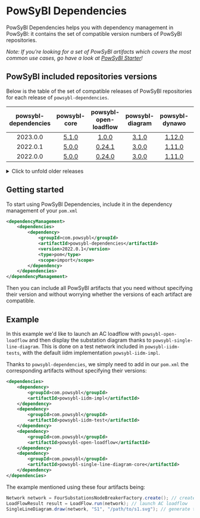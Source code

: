 # PowSyBl Dependencies

PowSyBl Dependencies helps you with dependency management in PowSyBl:
it contains the set of compatible version numbers of PowSyBl repositories.

*Note: If you're looking for a set of PowSyBl artifacts which covers the most common use cases,
go have a look at [PowSyBl Starter](https://github.com/powsybl/powsybl-starter/)!*

## PowSyBl included repositories versions
Below is the table of the set of compatible releases of PowSyBl repositories for each release of `powsybl-dependencies`.

| powsybl-dependencies |                              powsybl-core                              |                              powsybl-open-loadflow                              |                              powsybl-diagram                              |                              powsybl-dynawo                              |                             powsybl-entsoe                             |
|:--------------------:|:----------------------------------------------------------------------:|:-------------------------------------------------------------------------------:|:-------------------------------------------------------------------------:|:------------------------------------------------------------------------:|:----------------------------------------------------------------------:|
|       2023.0.0       |  [5.1.0](https://github.com/powsybl/powsybl-core/releases/tag/v5.1.0)  |  [1.0.0](https://github.com/powsybl/powsybl-open-loadflow/releases/tag/v1.0.0)  |  [3.1.0](https://github.com/powsybl/powsybl-diagram/releases/tag/v3.1.0)  | [1.12.0](https://github.com/powsybl/powsybl-dynawo/releases/tag/v1.12.0) | [2.1.0](https://github.com/powsybl/powsybl-entsoe/releases/tag/v2.1.0) |
|       2022.0.1       |  [5.0.0](https://github.com/powsybl/powsybl-core/releases/tag/v5.0.0)  | [0.24.1](https://github.com/powsybl/powsybl-open-loadflow/releases/tag/v0.24.1) |  [3.0.0](https://github.com/powsybl/powsybl-diagram/releases/tag/v3.0.0)  | [1.11.0](https://github.com/powsybl/powsybl-dynawo/releases/tag/v1.11.0) | [2.0.0](https://github.com/powsybl/powsybl-entsoe/releases/tag/v2.0.0) |
|       2022.0.0       |  [5.0.0](https://github.com/powsybl/powsybl-core/releases/tag/v5.0.0)  | [0.24.0](https://github.com/powsybl/powsybl-open-loadflow/releases/tag/v0.24.0) |  [3.0.0](https://github.com/powsybl/powsybl-diagram/releases/tag/v3.0.0)  | [1.11.0](https://github.com/powsybl/powsybl-dynawo/releases/tag/v1.11.0) | [2.0.0](https://github.com/powsybl/powsybl-entsoe/releases/tag/v2.0.0) |

<details>
  <summary>Click to unfold older releases</summary>

| powsybl-dependencies |                              powsybl-core                              |                              powsybl-open-loadflow                              |                              powsybl-diagram                              |                              powsybl-dynawo                              |                             powsybl-entsoe                             |                             powsybl-network-area-diagram                             |                              powsybl-balances-adjustment                              |
|:--------------------:|:----------------------------------------------------------------------:|:-------------------------------------------------------------------------------:|:-------------------------------------------------------------------------:|:------------------------------------------------------------------------:|:----------------------------------------------------------------------:|:------------------------------------------------------------------------------------:|:-------------------------------------------------------------------------------------:|
| 2.0.0 (aka 2022.0.0) |  [5.0.0](https://github.com/powsybl/powsybl-core/releases/tag/v5.0.0)  | [0.24.0](https://github.com/powsybl/powsybl-open-loadflow/releases/tag/v0.24.0) |  [3.0.0](https://github.com/powsybl/powsybl-diagram/releases/tag/v3.0.0)  | [1.11.0](https://github.com/powsybl/powsybl-dynawo/releases/tag/v1.11.0) | [2.0.0](https://github.com/powsybl/powsybl-entsoe/releases/tag/v2.0.0) |    _merged into [powsybl-diagram](https://github.com/powsybl/powsybl-diagram)_       |      _merged into [powsybl-entsoe](https://github.com/powsybl/powsybl-entsoe/)_       |
|        1.3.1         | [4.10.1](https://github.com/powsybl/powsybl-core/releases/tag/v4.10.1) | [0.23.2](https://github.com/powsybl/powsybl-open-loadflow/releases/tag/v0.23.2) | [2.13.0](https://github.com/powsybl/powsybl-diagram/releases/tag/v2.13.0) | [1.10.0](https://github.com/powsybl/powsybl-dynawo/releases/tag/v1.10.0) | [1.6.1](https://github.com/powsybl/powsybl-entsoe/releases/tag/v1.6.1) | [0.6.0](https://github.com/powsybl/powsybl-network-area-diagram/releases/tag/v0.6.0) | [1.14.0](https://github.com/powsybl/powsybl-balances-adjustment/releases/tag/v1.14.0) |
|        1.3.0         | [4.10.1](https://github.com/powsybl/powsybl-core/releases/tag/v4.10.1) | [0.23.1](https://github.com/powsybl/powsybl-open-loadflow/releases/tag/v0.23.1) | [2.13.0](https://github.com/powsybl/powsybl-diagram/releases/tag/v2.13.0) | [1.10.0](https://github.com/powsybl/powsybl-dynawo/releases/tag/v1.10.0) | [1.6.0](https://github.com/powsybl/powsybl-entsoe/releases/tag/v1.6.0) | [0.6.0](https://github.com/powsybl/powsybl-network-area-diagram/releases/tag/v0.6.0) | [1.14.0](https://github.com/powsybl/powsybl-balances-adjustment/releases/tag/v1.14.0) |
|        1.2.2         |  [4.9.1](https://github.com/powsybl/powsybl-core/releases/tag/v4.9.1)  | [0.22.0](https://github.com/powsybl/powsybl-open-loadflow/releases/tag/v0.22.0) | [2.12.0](https://github.com/powsybl/powsybl-diagram/releases/tag/v2.12.0) |  [1.9.0](https://github.com/powsybl/powsybl-dynawo/releases/tag/v1.9.0)  | [1.5.1](https://github.com/powsybl/powsybl-entsoe/releases/tag/v1.5.1) | [0.5.0](https://github.com/powsybl/powsybl-network-area-diagram/releases/tag/v0.5.0) | [1.13.0](https://github.com/powsybl/powsybl-balances-adjustment/releases/tag/v1.13.0) |
|        1.2.1         |  [4.9.1](https://github.com/powsybl/powsybl-core/releases/tag/v4.9.1)  | [0.21.0](https://github.com/powsybl/powsybl-open-loadflow/releases/tag/v0.21.0) | [2.11.0](https://github.com/powsybl/powsybl-diagram/releases/tag/v2.11.0) |  [1.9.0](https://github.com/powsybl/powsybl-dynawo/releases/tag/v1.9.0)  | [1.5.1](https://github.com/powsybl/powsybl-entsoe/releases/tag/v1.5.1) | [0.5.0](https://github.com/powsybl/powsybl-network-area-diagram/releases/tag/v0.5.0) | [1.13.0](https://github.com/powsybl/powsybl-balances-adjustment/releases/tag/v1.13.0) |
|        1.2.0         |  [4.9.0](https://github.com/powsybl/powsybl-core/releases/tag/v4.9.0)  | [0.21.0](https://github.com/powsybl/powsybl-open-loadflow/releases/tag/v0.21.0) | [2.11.0](https://github.com/powsybl/powsybl-diagram/releases/tag/v2.11.0) |  [1.9.0](https://github.com/powsybl/powsybl-dynawo/releases/tag/v1.9.0)  | [1.5.0](https://github.com/powsybl/powsybl-entsoe/releases/tag/v1.5.0) | [0.5.0](https://github.com/powsybl/powsybl-network-area-diagram/releases/tag/v0.5.0) | [1.13.0](https://github.com/powsybl/powsybl-balances-adjustment/releases/tag/v1.13.0) |
|        1.1.0         |  [4.8.0](https://github.com/powsybl/powsybl-core/releases/tag/v4.8.0)  | [0.20.0](https://github.com/powsybl/powsybl-open-loadflow/releases/tag/v0.20.0) | [2.10.0](https://github.com/powsybl/powsybl-diagram/releases/tag/v2.10.0) |  [1.8.0](https://github.com/powsybl/powsybl-dynawo/releases/tag/v1.8.0)  | [1.4.0](https://github.com/powsybl/powsybl-entsoe/releases/tag/v1.4.0) | [0.4.0](https://github.com/powsybl/powsybl-network-area-diagram/releases/tag/v0.4.0) | [1.12.0](https://github.com/powsybl/powsybl-balances-adjustment/releases/tag/v1.12.0) |
|        1.0.0         |  [4.7.0](https://github.com/powsybl/powsybl-core/releases/tag/v4.7.0)  | [0.19.0](https://github.com/powsybl/powsybl-open-loadflow/releases/tag/v0.19.0) |  [2.9.1](https://github.com/powsybl/powsybl-diagram/releases/tag/v2.9.1)  |  [1.7.0](https://github.com/powsybl/powsybl-dynawo/releases/tag/v1.7.0)  |                                   -                                    | [0.3.0](https://github.com/powsybl/powsybl-network-area-diagram/releases/tag/v0.3.0) |                                           -                                           |
</details>

## Getting started
To start using PowSyBl Dependencies, include it in the dependency management of your `pom.xml`

```xml
<dependencyManagement>
    <dependencies>
        <dependency>
            <groupId>com.powsybl</groupId>
            <artifactId>powsybl-dependencies</artifactId>
            <version>2022.0.1</version>
            <type>pom</type>
            <scope>import</scope>
        </dependency>
    </dependencies>
</dependencyManagement>
```

Then you can include all PowSyBl artifacts that you need without specifying their version and without worrying whether the versions of each artifact are compatible.


## Example
In this example we'd like to launch an AC loadflow with `powsybl-open-loadflow` and then display the substation diagram thanks to `powsybl-single-line-diagram`.
This is done on a test network included in `powsybl-iidm-tests`, with the default iidm implementation `powsybl-iidm-impl`.

Thanks to `powsybl-dependencies`, we simply need to add in our `pom.xml` the corresponding artifacts without specifying their versions:

```xml
<dependencies>
    <dependency>
        <groupId>com.powsybl</groupId>
        <artifactId>powsybl-iidm-impl</artifactId>
    </dependency>
    <dependency>
        <groupId>com.powsybl</groupId>
        <artifactId>powsybl-iidm-test</artifactId>
    </dependency>
    <dependency>
        <groupId>com.powsybl</groupId>
        <artifactId>powsybl-open-loadflow</artifactId>
    </dependency>
    <dependency>
        <groupId>com.powsybl</groupId>
        <artifactId>powsybl-single-line-diagram-core</artifactId>
    </dependency>
</dependencies>

```

The example mentioned using these four artifacts being:
```java
Network network = FourSubstationsNodeBreakerFactory.create(); // create the test network
LoadFlowResult result = LoadFlow.run(network); // launch AC loadflow
SingleLineDiagram.draw(network, "S1", "/path/to/s1.svg"); // generate the SVG file of S1 single line diagram
```

